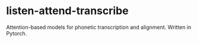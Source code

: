 # listen-attend-transcribe
Attention-based models for phonetic transcription and alignment. Written in Pytorch.

